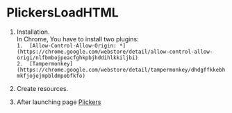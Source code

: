 # PlickersLoadHTML


1.  Installation.  
In Chrome, You have to install two plugins:  
  `1.  [Allow-Control-Allow-Origin: *](https://chrome.google.com/webstore/detail/allow-control-allow-origi/nlfbmbojpeacfghkpbjhddihlkkiljbi)`  
  `2.  [Tampermonkey](https://chrome.google.com/webstore/detail/tampermonkey/dhdgffkkebhmkfjojejmpbldmpobfkfo)`  
2.  Create resources.  


3.  After launching page [Plickers](https://www.plickers.com)  
